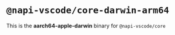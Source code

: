 # `@napi-vscode/core-darwin-arm64`

This is the **aarch64-apple-darwin** binary for `@napi-vscode/core`
